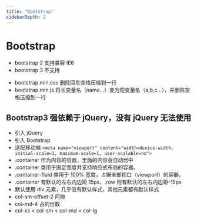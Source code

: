 ```yaml
---
title: "Bootstrap"
sidebarDepth: 2
---
```


# Bootstrap

- bootstrap 2 支持兼容 IE6
- bootstrap 3 不支持

* bootstrap.min.css 删除回车空格压缩到一行
* bootstrap.min.js 将长变量名（name...）变为短变量名（a,b,c...），并删除空格压缩到一行

## Bootstrap3 强依赖于 jQuery，没有 jQuery 无法使用

- 引入 jQuery
- 引入 Bootstrap
- 适配移动端 `<meta name="viewport" content="width=device-width, initial-scale=1, maximum-scale=1, user-scalable=no">`
- .container 作为内容的容器，里面的内容会自动居中
- .container 类用于固定宽度并支持响应式布局的容器。
- .container-fluid 类用于 100% 宽度，占据全部视口（viewport）的容器。
- .container 有默认的左右内边距 15px，.row 则有默认的左右内边距-15px
- 默认使用 div 元素，几乎没有默认样式，其他元素都有默认样式
- col-sm-offset-2 间隙
- col-md-4 占的份数
- col-xs < col-sm < col-md < col-lg
